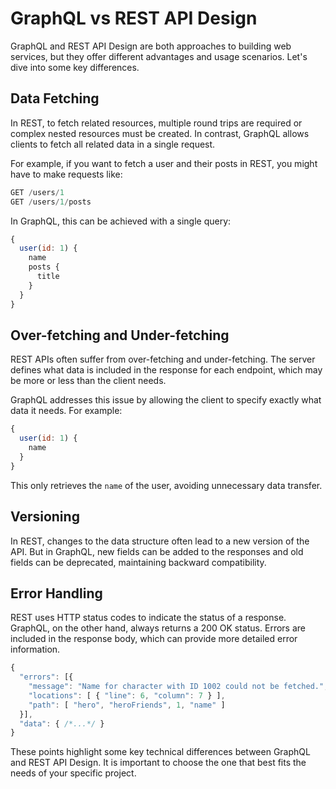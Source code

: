 # GraphQL vs REST API Design

GraphQL and REST API Design are both approaches to building web services, but they offer different advantages and usage scenarios. Let's dive into some key differences.

## Data Fetching

In REST, to fetch related resources, multiple round trips are required or complex nested resources must be created. In contrast, GraphQL allows clients to fetch all related data in a single request. 

For example, if you want to fetch a user and their posts in REST, you might have to make requests like:

```javascript
GET /users/1
GET /users/1/posts
```

In GraphQL, this can be achieved with a single query:

```javascript
{
  user(id: 1) {
    name
    posts {
      title
    }
  }
}
```

## Over-fetching and Under-fetching

REST APIs often suffer from over-fetching and under-fetching. The server defines what data is included in the response for each endpoint, which may be more or less than the client needs.

GraphQL addresses this issue by allowing the client to specify exactly what data it needs. For example:

```javascript
{
  user(id: 1) {
    name
  }
}
```

This only retrieves the `name` of the user, avoiding unnecessary data transfer.

## Versioning

In REST, changes to the data structure often lead to a new version of the API. But in GraphQL, new fields can be added to the responses and old fields can be deprecated, maintaining backward compatibility.

## Error Handling

REST uses HTTP status codes to indicate the status of a response. GraphQL, on the other hand, always returns a 200 OK status. Errors are included in the response body, which can provide more detailed error information.

```javascript
{
  "errors": [{
    "message": "Name for character with ID 1002 could not be fetched.",
    "locations": [ { "line": 6, "column": 7 } ],
    "path": [ "hero", "heroFriends", 1, "name" ]
  }],
  "data": { /*...*/ }
}
```

These points highlight some key technical differences between GraphQL and REST API Design. It is important to choose the one that best fits the needs of your specific project.